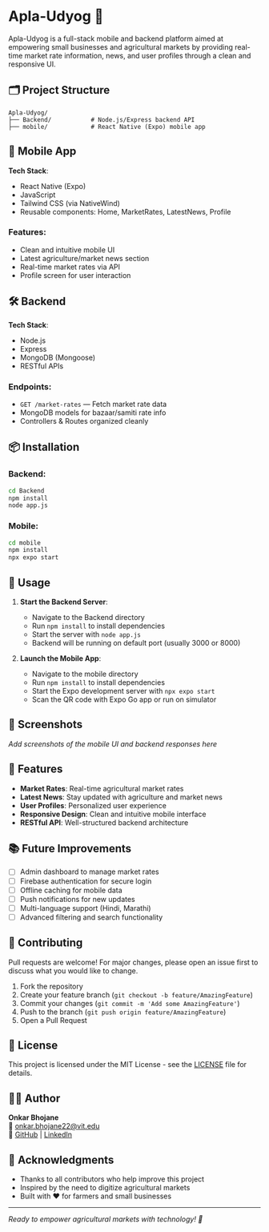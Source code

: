 # Apla-Udyog 🚀

Apla-Udyog is a full-stack mobile and backend platform aimed at empowering small businesses and agricultural markets by providing real-time market rate information, news, and user profiles through a clean and responsive UI.

## 🗂️ Project Structure

```
Apla-Udyog/
├── Backend/           # Node.js/Express backend API
├── mobile/            # React Native (Expo) mobile app
```

## 📱 Mobile App

**Tech Stack**:
- React Native (Expo)
- JavaScript
- Tailwind CSS (via NativeWind)
- Reusable components: Home, MarketRates, LatestNews, Profile

### Features:
- Clean and intuitive mobile UI
- Latest agriculture/market news section
- Real-time market rates via API
- Profile screen for user interaction

## 🛠 Backend

**Tech Stack**:
- Node.js
- Express
- MongoDB (Mongoose)
- RESTful APIs

### Endpoints:
- `GET /market-rates` — Fetch market rate data
- MongoDB models for bazaar/samiti rate info
- Controllers & Routes organized cleanly

## 📦 Installation

### Backend:
```bash
cd Backend
npm install
node app.js
```

### Mobile:
```bash
cd mobile
npm install
npx expo start
```

## 🚀 Usage

1. **Start the Backend Server**:
   - Navigate to the Backend directory
   - Run `npm install` to install dependencies
   - Start the server with `node app.js`
   - Backend will be running on default port (usually 3000 or 8000)

2. **Launch the Mobile App**:
   - Navigate to the mobile directory
   - Run `npm install` to install dependencies
   - Start the Expo development server with `npx expo start`
   - Scan the QR code with Expo Go app or run on simulator

## 📸 Screenshots

*Add screenshots of the mobile UI and backend responses here*

## 🌟 Features

- **Market Rates**: Real-time agricultural market rates
- **Latest News**: Stay updated with agriculture and market news
- **User Profiles**: Personalized user experience
- **Responsive Design**: Clean and intuitive mobile interface
- **RESTful API**: Well-structured backend architecture

## 📚 Future Improvements

- [ ] Admin dashboard to manage market rates
- [ ] Firebase authentication for secure login
- [ ] Offline caching for mobile data
- [ ] Push notifications for new updates
- [ ] Multi-language support (Hindi, Marathi)
- [ ] Advanced filtering and search functionality

## 🤝 Contributing

Pull requests are welcome! For major changes, please open an issue first to discuss what you would like to change.

1. Fork the repository
2. Create your feature branch (`git checkout -b feature/AmazingFeature`)
3. Commit your changes (`git commit -m 'Add some AmazingFeature'`)
4. Push to the branch (`git push origin feature/AmazingFeature`)
5. Open a Pull Request

## 📄 License

This project is licensed under the MIT License - see the [LICENSE](LICENSE) file for details.

## 👨‍💻 Author

**Onkar Bhojane**  
📧 onkar.bhojane22@vit.edu  
🔗 [GitHub](https://github.com/onkarbhojane) | [LinkedIn](https://linkedin.com/in/onkar-bhojane)

## 🙏 Acknowledgments

- Thanks to all contributors who help improve this project
- Inspired by the need to digitize agricultural markets
- Built with ❤️ for farmers and small businesses

---

*Ready to empower agricultural markets with technology! 🌾*
